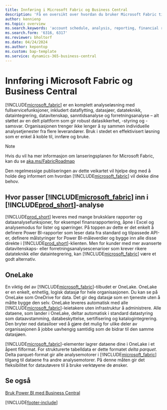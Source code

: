 ```yaml
---
title: Innføring i Microsoft Fabric og Business Central
description: 'Få en oversikt over hvordan du bruker Microsoft Fabric til å få innsikt, forretningsanalyse og KPI-er fra Business Central-data.'
author: kennienp
ms.topic: overview
ms.search.keywords: 'account schedule, analysis, reporting, financial report, business intelligence, KPI'
ms.search.form: '6316, 6317'
ms.reviewer: bholtorf
ms.date: 04/24/2024
ms.author: kepontop
ms.custom: bap-template
ms.service: dynamics-365-business-central
---
```

# <a name="introduction-to-microsoft-fabric-and-business-central"></a>Innføring i Microsoft Fabric og Business Central

[!INCLUDE[microsoft_fabric](includes/microsoft_fabric.md)] er en komplett analyseløsning med fullservicefunksjoner, inkludert dataflytting, datasjøer, datateknikk, dataintegrering, datavitenskap, sanntidsanalyse og forretningsanalyse – alt støttet av en delt plattform som gir robust datasikkerhet, -styring og -samsvar. Organisasjonen trenger ikke lenger å sy sammen individuelle analysetjenester fra flere leverandører. Bruk i stedet en effektivisert løsning som er enkel å koble til, innføre og bruke.

> [!NOTE]
> Hvis du vil ha mer informasjon om lanseringsplanen for Microsoft Fabric, kan du se [aka.ms/FabricRoadmap](https://aka.ms/FabricRoadmap)
> 
> Den regelmessige publiseringen av dette veikartet vil hjelpe deg med å holde deg informert om hvordan [!INCLUDE[microsoft_fabric](includes/microsoft_fabric.md)] vil dekke dine behov.

## <a name="where-does--fit-into-includeprod_short-analytics"></a>Hvor passer [!INCLUDE[microsoft_fabric](includes/microsoft_fabric.md)] inn i [!INCLUDE[prod_short](includes/prod_short.md)]-analyse

[!INCLUDE[prod_short](includes/prod_short.md)] leveres med mange bruksklare rapporter og dataanalysefunksjoner, for eksempel finansrapportering, åpne i Excel og analysemodus for lister og spørringer. På toppen av dette er det enkelt å definere Power BI-rapporter som leser data fra standard og tilpassede API-er, definere målstyringer for Power BI-måleverdier og bygge inn alle disse direkte i [!INCLUDE[prod_short](includes/prod_short.md)]-klienten. Men for kunder med mer avanserte datavitenskaps- eller forretningsanalysescenarioer som krever rikere datateknikk eller dataintegrering, kan [!INCLUDE[microsoft_fabric](includes/microsoft_fabric.md)] være et godt alternativ. 

## <a name="onelake"></a>OneLake

En viktig del av [!INCLUDE[microsoft_fabric](includes/microsoft_fabric.md)]-tilbudet er OneLake. OneLake er en enkelt, enhetlig, logisk datasjø for hele organisasjonen. Du kan se på OneLake som OneDrive for data. Det gir deg datasjø som en tjeneste uten å måtte bygge den selv. OneLake leveres automatisk med alle [!INCLUDE[microsoft_fabric](includes/microsoft_fabric.md)]-leietakere uten infrastruktur å administrere. Alle dataene, som lander i OneLake, deltar automatisk i standard datastyring som dataavstamming, databeskyttelse, sertifisering og katalogintegrering. Den bryter ned datasiloer ved å gjøre det mulig for ulike deler av organisasjonen å jobbe uavhengig samtidig som de bidrar til den samme datasjøen.

[!INCLUDE[microsoft_fabric](includes/microsoft_fabric.md)]-elementer lagrer dataene dine i OneLake i et åpent filformat. For strukturerte tabelldata er dette formatet *delta parquet*. Delta parquet-format gir alle analysemotorer i [!INCLUDE[microsoft_fabric](includes/microsoft_fabric.md)] tilgang til dataene fra andre analysemotorer. På denne måten gir det fleksibilitet for datautøvere til å bruke verktøyene de ønsker.


## <a name="see-also"></a>Se også
[Bruk Power BI med Business Central](admin-powerbi.md)   

[!INCLUDE[footer-include](includes/footer-banner.md)]
